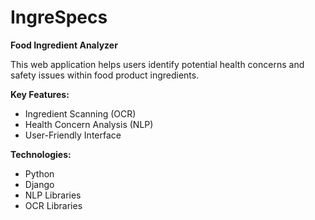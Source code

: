 # IngreSpecs

**Food Ingredient Analyzer**

This web application helps users identify potential health concerns and safety issues within food product ingredients. 

**Key Features:**

* Ingredient Scanning (OCR)
* Health Concern Analysis (NLP)
* User-Friendly Interface

**Technologies:**

* Python
* Django
* NLP Libraries
* OCR Libraries
